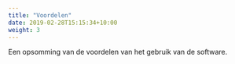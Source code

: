 ```yaml
---
title: "Voordelen"
date: 2019-02-28T15:15:34+10:00
weight: 3
---
```


Een opsomming van de voordelen van het gebruik van de software.
